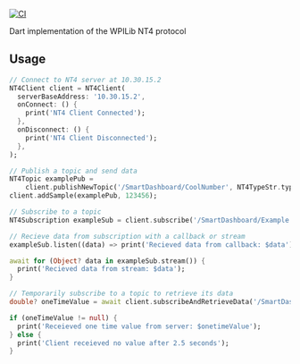 [![CI](https://github.com/mjansen4857/nt4/actions/workflows/ci.yaml/badge.svg)](https://github.com/mjansen4857/nt4/actions/workflows/ci.yaml)

Dart implementation of the WPILib NT4 protocol

## Usage

```dart
// Connect to NT4 server at 10.30.15.2
NT4Client client = NT4Client(
  serverBaseAddress: '10.30.15.2',
  onConnect: () {
    print('NT4 Client Connected');
  },
  onDisconnect: () {
    print('NT4 Client Disconnected');
  },
);

// Publish a topic and send data
NT4Topic examplePub =
    client.publishNewTopic('/SmartDashboard/CoolNumber', NT4TypeStr.typeInt);
client.addSample(examplePub, 123456);

// Subscribe to a topic
NT4Subscription exampleSub = client.subscribe('/SmartDashboard/Example');

// Recieve data from subscription with a callback or stream
exampleSub.listen((data) => print('Recieved data from callback: $data'));

await for (Object? data in exampleSub.stream()) {
  print('Recieved data from stream: $data');
}

// Temporarily subscribe to a topic to retrieve its data
double? oneTimeValue = await client.subscribeAndRetrieveData('/SmartDashboard/ConstantValue');

if (oneTimeValue != null) {
  print('Receieved one time value from server: $onetimeValue');
} else {
  print('Client receieved no value after 2.5 seconds');
}
```

